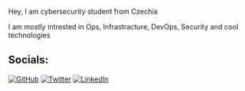 Hey, I am cybersecurity student from Czechia

I am mostly intrested in Ops, Infrastracture, DevOps, Security and cool technologies


## Socials:
[![GitHub](https://skillicons.dev/icons?i=github&theme=light)](https://github.com/dvojak-cz/)
[![Twitter](https://skillicons.dev/icons?i=twitter&theme=light)](https://twitter.com/dvojak_cz)
[![LinkedIn](https://skillicons.dev/icons?i=linkedin&theme=light)](https://www.linkedin.com/in/jan-troj%C3%A1k-66ba23169/)

